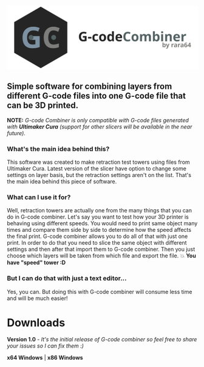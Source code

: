 ![](images/mainlogo.svg)
## Simple software for combining layers from different G-code files into one G-code file that can be 3D printed.
**NOTE:** *G-code Combiner is only compatible with G-code files generated with **Ultimaker Cura** (support for other slicers will be available in the near future).*

### What's the main idea behind this?
This software was created to make retraction test towers using files from Ultimaker Cura.
Latest version of the slicer have option to change some settings on layer basis, but the retraction settings aren't on the list.
That's the main idea behind this piece of software.

### What can I use it for?
Well, retraction towers are actually one from the many things that you can do in G-code combiner.
Let's say you want to test how your 3D printer is behaving using different speeds. You would need to print same object
many times and compare them side by side to determine how the speed affects the final print. G-code combiner
allows you to do all of that with just one print. In order to do that you need to slice the same object with different settings and then
after that import them to G-code combiner. Then you just choose which layers will be taken from which file and export the file.
:boom: **You have "speed" tower :D**

### But I can do that with just a text editor...
Yes, you can. But doing this with G-code combiner will consume less time and will be much easier!

# Downloads
**Version 1.0** - *It's the initial release of G-code combiner so feel free to share your issues so I can fix them :)*

**x64 Windows** | **x86 Windows**
